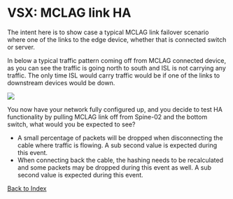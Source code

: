 # VSX: MCLAG link HA

The intent here is to show case a typical MCLAG link failover scenario where one of the links to the edge device, whether that is connected switch or server. 
 
In below a typical traffic pattern coming off from MCLAG connected device, as you can see the traffic is going north to south and ISL is not carrying any traffic. The only time ISL would carry traffic would be if one of the links to downstream devices would be down. 

![](../docs-csm/operations/network/network_management_install_guide/img/mclag_link_ha.png) 

You now have your network fully configured up, and you decide to test HA functionality by pulling MCLAG link off from Spine-02 and the bottom switch, what would you be expected to see?

* A small percentage of packets will be dropped when disconnecting the cable where traffic is flowing. A sub second value is expected during this event.
* When connecting back the cable, the hashing needs to be recalculated and some packets may be dropped during this event as well. A sub second value is expected during this event.


[Back to Index](#index)
